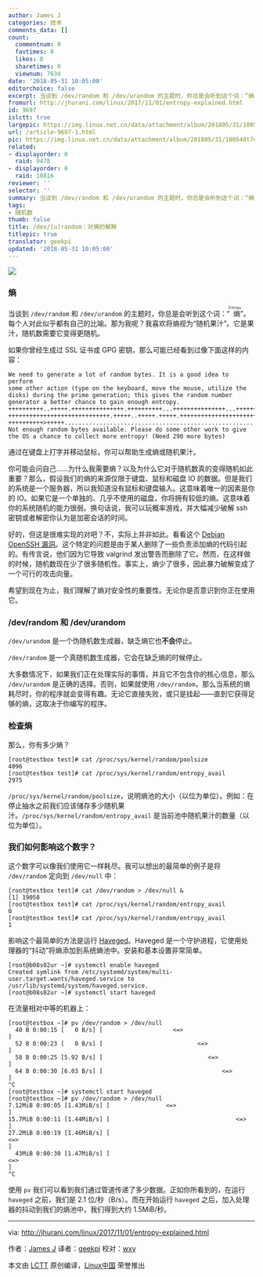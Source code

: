 ```yaml
---
author: James J
categories: 技术
comments_data: []
count:
  commentnum: 0
  favtimes: 0
  likes: 0
  sharetimes: 0
  viewnum: 7634
date: '2018-05-31 10:05:00'
editorchoice: false
excerpt: 当谈到 /dev/random 和 /dev/urandom 的主题时，你总是会听到这个词：“熵（Entropy）”。
fromurl: http://jhurani.com/linux/2017/11/01/entropy-explained.html
id: 9697
islctt: true
largepic: https://img.linux.net.cn/data/attachment/album/201805/31/100548t7ueq7ssu8ss78pp.jpg
url: /article-9697-1.html
pic: https://img.linux.net.cn/data/attachment/album/201805/31/100548t7ueq7ssu8ss78pp.jpg.thumb.jpg
related:
- displayorder: 0
  raid: 9478
- displayorder: 0
  raid: 10816
reviewer: ''
selector: ''
summary: 当谈到 /dev/random 和 /dev/urandom 的主题时，你总是会听到这个词：“熵（Entropy）”。
tags:
- 随机数
thumb: false
title: /dev/[u]random：对熵的解释
titlepic: true
translator: geekpi
updated: '2018-05-31 10:05:00'
---
```


![](/data/attachment/album/201805/31/100548t7ueq7ssu8ss78pp.jpg)


### 熵


当谈到 `/dev/random` 和 `/dev/urandom` 的主题时，你总是会听到这个词：“<ruby> 熵 <rt>  Entropy </rt></ruby>”。每个人对此似乎都有自己的比喻。那为我呢？我喜欢将熵视为“随机果汁”。它是果汁，随机数需要它变得更随机。


如果你曾经生成过 SSL 证书或 GPG 密钥，那么可能已经看到过像下面这样的内容：



```
We need to generate a lot of random bytes. It is a good idea to perform
some other action (type on the keyboard, move the mouse, utilize the
disks) during the prime generation; this gives the random number
generator a better chance to gain enough entropy.
++++++++++..+++++.+++++++++++++++.++++++++++...+++++++++++++++...++++++
+++++++++++++++++++++++++++++.+++++..+++++.+++++.+++++++++++++++++++++++++>.
++++++++++>+++++...........................................................+++++
Not enough random bytes available. Please do some other work to give
the OS a chance to collect more entropy! (Need 290 more bytes)

```

通过在键盘上打字并移动鼠标，你可以帮助生成熵或随机果汁。


你可能会问自己……为什么我需要熵？以及为什么它对于随机数真的变得随机如此重要？那么，假设我们的熵的来源仅限于键盘、鼠标和磁盘 IO 的数据。但是我们的系统是一个服务器，所以我知道没有鼠标和键盘输入。这意味着唯一的因素是你的 IO。如果它是一个单独的、几乎不使用的磁盘，你将拥有较低的熵。这意味着你的系统随机的能力很弱。换句话说，我可以玩概率游戏，并大幅减少破解 ssh 密钥或者解密你认为是加密会话的时间。


好的，但这是很难实现的对吧？不，实际上并非如此。看看这个 [Debian OpenSSH 漏洞](http://jhurani.com/linux/2017/11/01/%22https://jblevins.org/log/ssh-vulnkey%22)。这个特定的问题是由于某人删除了一些负责添加熵的代码引起的。有传言说，他们因为它导致 valgrind 发出警告而删除了它。然而，在这样做的时候，随机数现在少了很多随机性。事实上，熵少了很多，因此暴力破解变成了一个可行的攻击向量。


希望到现在为止，我们理解了熵对安全性的重要性。无论你是否意识到你正在使用它。


### /dev/random 和 /dev/urandom


`/dev/urandom` 是一个伪随机数生成器，缺乏熵它也**不会**停止。


`/dev/random` 是一个真随机数生成器，它会在缺乏熵的时候停止。


大多数情况下，如果我们正在处理实际的事情，并且它不包含你的核心信息，那么 `/dev/urandom` 是正确的选择。否则，如果就使用 `/dev/random`，那么当系统的熵耗尽时，你的程序就会变得有趣。无论它直接失败，或只是挂起——直到它获得足够的熵，这取决于你编写的程序。


### 检查熵


那么，你有多少熵？



```
[root@testbox test]# cat /proc/sys/kernel/random/poolsize
4096
[root@testbox test]# cat /proc/sys/kernel/random/entropy_avail
2975

```

`/proc/sys/kernel/random/poolsize`，说明熵池的大小（以位为单位）。例如：在停止抽水之前我们应该储存多少随机果汁。`/proc/sys/kernel/random/entropy_avail` 是当前池中随机果汁的数量（以位为单位）。


### 我们如何影响这个数字？


这个数字可以像我们使用它一样耗尽。我可以想出的最简单的例子是将 `/dev/random` 定向到 `/dev/null` 中：



```
[root@testbox test]# cat /dev/random > /dev/null &
[1] 19058
[root@testbox test]# cat /proc/sys/kernel/random/entropy_avail
0
[root@testbox test]# cat /proc/sys/kernel/random/entropy_avail
1

```

影响这个最简单的方法是运行 [Haveged](http://www.issihosts.com/haveged/)。Haveged 是一个守护进程，它使用处理器的“抖动”将熵添加到系统熵池中。安装和基本设置非常简单。



```
[root@b08s02ur ~]# systemctl enable haveged
Created symlink from /etc/systemd/system/multi-user.target.wants/haveged.service to /usr/lib/systemd/system/haveged.service.
[root@b08s02ur ~]# systemctl start haveged

```

在流量相对中等的机器上：



```
[root@testbox ~]# pv /dev/random > /dev/null 
  40 B 0:00:15 [   0 B/s] [                    <=>                                                                                                                                                      ]
  52 B 0:00:23 [   0 B/s] [                           <=>                                                                                                                                               ]
  58 B 0:00:25 [5.92 B/s] [                              <=>                                                                                                                                            ]
  64 B 0:00:30 [6.03 B/s] [                                  <=>                                                                                                                                        ]
^C
[root@testbox ~]# systemctl start haveged
[root@testbox ~]# pv /dev/random > /dev/null 
7.12MiB 0:00:05 [1.43MiB/s] [                <=>                                                                                                                                                        ]
15.7MiB 0:00:11 [1.44MiB/s] [                                    <=>                                                                                                                                    ]
27.2MiB 0:00:19 [1.46MiB/s] [                                                               <=>                                                                                                         ]
  43MiB 0:00:30 [1.47MiB/s] [                                                                                                    <=>                                                                    ]
^C

```

使用 `pv` 我们可以看到我们通过管道传递了多少数据。正如你所看到的，在运行 `haveged` 之前，我们是 2.1 位/秒（B/s）。而在开始运行 `haveged` 之后，加入处理器的抖动到我们的熵池中，我们得到大约 1.5MiB/秒。




---


via: <http://jhurani.com/linux/2017/11/01/entropy-explained.html>


作者：[James J](https://jblevins.org/log/ssh-vulnkey) 译者：[geekpi](https://github.com/geekpi) 校对：[wxy](https://github.com/wxy)


本文由 [LCTT](https://github.com/LCTT/TranslateProject) 原创编译，[Linux中国](https://linux.cn/) 荣誉推出